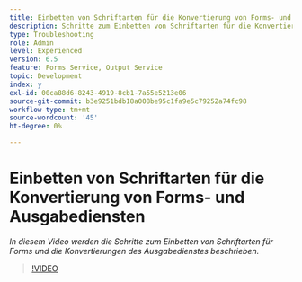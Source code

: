 ```yaml
---
title: Einbetten von Schriftarten für die Konvertierung von Forms- und Ausgabediensten
description: Schritte zum Einbetten von Schriftarten für die Konvertierung von Forms- und Ausgabediensten
type: Troubleshooting
role: Admin
level: Experienced
version: 6.5
feature: Forms Service, Output Service
topic: Development
index: y
exl-id: 00ca88d6-8243-4919-8cb1-7a55e5213e06
source-git-commit: b3e9251bdb18a008be95c1fa9e5c79252a74fc98
workflow-type: tm+mt
source-wordcount: '45'
ht-degree: 0%

---
```


# Einbetten von Schriftarten für die Konvertierung von Forms- und Ausgabediensten

*In diesem Video werden die Schritte zum Einbetten von Schriftarten für Forms und die Konvertierungen des Ausgabedienstes beschrieben.*

>[!VIDEO](https://video.tv.adobe.com/v/335496?quality=12&learn=on)
